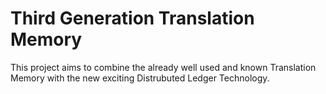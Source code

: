 # Third Generation Translation Memory

This project aims to combine the already well used and known Translation Memory with the new exciting Distrubuted Ledger Technology.
